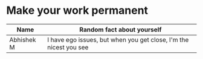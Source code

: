 # Make your work permanent

| Name        | Random fact about yourself     |
|-------------|--------|
| Abhishek M     | I have ego issues, but when you get close, I'm the nicest you see|
